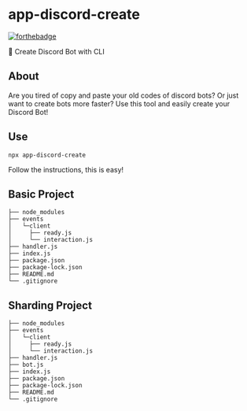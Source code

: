 # app-discord-create
[![forthebadge](https://forthebadge.com/images/badges/made-with-javascript.svg)](https://forthebadge.com)

🚀 Create Discord Bot with CLI

## About
Are you tired of copy and paste your old codes of discord bots? Or just want to create bots more faster? Use this tool and easily create your Discord Bot!

## Use
```
npx app-discord-create
```

Follow the instructions, this is easy!

## Basic Project
```
├── node_modules
├── events
│   └─client
│     ├── ready.js
│     └── interaction.js
├── handler.js
├── index.js
├── package.json
├── package-lock.json
├── README.md
└── .gitignore
```

## Sharding Project
```
├── node_modules
├── events
│   └─client
│     ├── ready.js
│     └── interaction.js
├── handler.js
├── bot.js
├── index.js
├── package.json
├── package-lock.json
├── README.md
└── .gitignore
```

